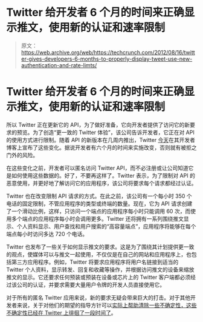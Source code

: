 # Twitter 给开发者 6 个月的时间来正确显示推文，使用新的认证和速率限制

> 原文：<https://web.archive.org/web/https://techcrunch.com/2012/08/16/twitter-gives-developers-6-months-to-properly-display-tweet-use-new-authentication-and-rate-limts/>

# Twitter 给开发者 6 个月的时间来正确显示推文，使用新的认证和速率限制

所以 Twitter 正在更新它的 API，为了做好准备，它向开发者提供了访问它的新要求的预览。为了创造“更一致的 Twitter 体验”，该公司告诉开发者，它正在对 API 的使用方式进行限制。随着 API 的新版本在几周内推出，Twitter [今天](https://web.archive.org/web/20230403231054/https://dev.twitter.com/blog/changes-coming-to-twitter-api)在其开发者博客上宣布了这些变化。据说开发者有六个月的时间来实施改变，否则就有被拒之门外的风险。

在这些变化之前，开发者可以匿名访问 Twitter API，而不必注册或让公司知道它是如何使用这些数据的。好了，不要再这样了。Twitter 表示，为了限制对 API 的恶意使用，并更好地了解访问它的应用程序，该公司将要求每个请求都经过认证。

Twitter 也在改变限制 API 请求的方式。在此之前，该公司有一个每小时 350 个电话的固定限制，不管应用程序的类型或终端的数量。现在，它为 API 请求创建了一个滑动比例，这样，只访问一个端点的应用程序每小时只能调用 60 次，而使用多个端点的应用程序每小时会调用更多。Twitter 还将拥有一系列围绕推文显示、个人资料显示、用户查找和用户搜索的“高容量端点”，应用程序将能够在每个端点每小时访问多达 720 个电话。

Twitter 也发布了一些关于如何显示推文的要求。这是为了围绕其计划提供更一致的观点，使媒体可以与推文一起使用，不仅仅是在自己的网站和应用程序上，也包括第三方应用程序。例如，Twitter 将要求应用程序将用户名链接到适当的 Twitter 个人资料，显示转发、回复和收藏等操作，并根据访问推文的设备来缩放推文的显示。它还要求任何预装或预装在设备或芯片上的 Twitter 客户端都必须经过该公司的认证，并要求需要大量用户令牌的开发人员直接使用它。

对于所有的匿名 Twitter 应用来说，新的要求无疑会带来巨大的打击。对于其他开发者来说，关于对他们的期望的指导方针可以[实际上帮助清除一些不确定性，这些不确定性已经在 Twitter 上徘徊了一段时间了](https://web.archive.org/web/20230403231054/https://techcrunch.com/2012/08/16/twitter-api-client-apps/)。